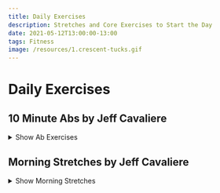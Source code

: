 ```yaml
---
title: Daily Exercises
description: Stretches and Core Exercises to Start the Day
date: 2021-05-12T13:00:00-13:00
tags: Fitness
image: /resources/1.crescent-tucks.gif
---
```


# Daily Exercises

## 10 Minute Abs by Jeff Cavaliere

<details>
<summary>Show Ab Exercises</summary>

	Source: [10 Minute Ab Workout \| 8 Ab Exercises \| Athlean-X](https://athleanx.com/articles/abs-for-men/10-minute-ab-workout) ; [YouTube Video](https://www.youtube.com/embed/i27K2ry9jEo)
	
	Perform Exercise for 45 seconds
	
	Rest for 15 seconds
	
	![Crescent Tucks](/resources/1.crescent-tucks.gif)
	
	- Crescent Tucks
	
	![Backward 7s](/resources/2.backward-7s.gif)
	
	- Backward 7x
	
	![Swipers](/resources/3.swipers.gif)
	
	- Swipers
	
	![Side Cycles](/resources/4.side-cycles.gif)
	
	- Side Cycles - Left
	
	![Side Cycles](/resources/4.side-cycles.gif)
	
	- Side Cycles - Right
	
	![Mountain Hip Dips](/resources/5.mountain-hip-dips.gif)
	
	- Mountain Hip Dips
	
	![Frog V-Ups](/resources/6.frog-v-ups.gif)
	
	- Frog V-Ups
	
	![Side Scissor Crunches](/resources/7.side-scissor-crunch.gif)
	
	- Side Scissor Crunches - Left
	
	![Side Scissor Crunches](/resources/7.side-scissor-crunch.gif)
	
	- Side Scissor Crunches - Right
	
	![Corpse Crunch](/resources/8.corpse-crunch.gif)
	
	- Corpse Crunch

</details>

## Morning Stretches by Jeff Cavaliere

<details>
<summary>Show Morning Stretches</summary>

	Source: [5 Stretches You Should Be Doing EVERY Morning!](https://www.youtube.com/embed/2X7LDuBcPMw)
	
	- ![Bridge and Reach Over](/resources/BridgeAndReachOver.gif)
	
	Bridge and Reach Over  
	
	- ![QL Slide](/resources/QLSlide.gif)
	
	QL Slide  
	
	- ![Squat and Reach](/resources/SquatAndReach.gif)
	
	Squat and Reach  
	
	- ![Kneeling Lunge and Torso Twist](/resources/KneelingLungAndTorsoTwist.gif)
	
	Kneeling Lunge and Torso Twist  
	
	- ![Hip Hinge and Torso Bend](/resources/HipHingeAndTorsoBend.gif)
	
	Hip Hinge and Torso Bend  

</details>
